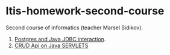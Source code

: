 # Itis-homework-second-course
Second course of informatics (teacher Marsel Sidikov).

1. [ Postgres and Java JDBC interaction](./src/ru/itis/homework3).
2. [ CRUD Api on Java SERVLETS](./servlets-login-system)
